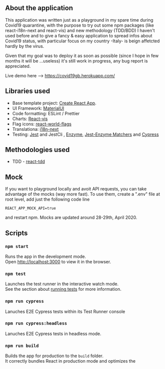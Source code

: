 ## About the application

This application was written just as a playground in my spare time during Covid19 quarantine, with the purpose to try out some npm packages (like react-i18n-next and react-vis) and new methodology (TDD/BDD) I haven't used before and to give a fancy & easy application to spread infos about Covid19 status, with particular focus on my country -Italy- is beign affetcted hardly by the virus.

Given that my goal was to deploy it as soon as possible (since I hope in few months it will be ...useless) it's still work in progress, any bug report is appreciated.

Live demo here --> https://covid19gb.herokuapp.com/

## Libraries used

- Base template project: [Create React App](https://github.com/facebook/create-react-app).
- UI Framework: [MaterialUI](https://material-ui.com/)
- Code formatting: ESLint / Prettier
- Charts: [React-vis](https://uber.github.io/react-vis/)
- Flag icons: [react-world-flags](https://www.npmjs.com/package/react-world-flags)
- Translationa: [i18n-next](https://react.i18next.com/)
- Testing: [Jest](https://jestjs.io/docs/en/expect.html) and JestCli , [Enzyme](https://gist.github.com/jahe/9bf2cb1f849b7ed96c6ce20ede7f66a2), [Jest-Enzyme Matchers](https://github.com/FormidableLabs/enzyme-matchers/blob/master/packages/jest-enzyme/README.md) and [Cypress](https://www.cypress.io/)

## Methodologies used

- TDD - [react-tdd](https://github.com/15Dkatz/react-tdd/blob/master/lootcheck/src/components/App.test.js)

## Mock

If you want to playground locally and avoit API requests, you can take advantage of the mocks (way more fast).
To use them, create a ".env" file at root level, add just the following code line

```
REACT_APP_MOCK_API=true
```

and restart npm. Mocks are updated around 28-29th, April 2020.

## Scripts

### `npm start`

Runs the app in the development mode.<br />
Open [http://localhost:3000](http://localhost:3000) to view it in the browser.

### `npm test`

Launches the test runner in the interactive watch mode.<br />
See the section about [running tests](https://facebook.github.io/create-react-app/docs/running-tests) for more information.

### `npm run cypress`

Lanuches E2E Cypress tests within its Test Runner console

### `npm run cypress:headless`

Lanuches E2E Cypress tests in headless mode.

### `npm run build`

Builds the app for production to the `build` folder.<br />
It correctly bundles React in production mode and optimizes the
